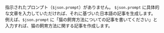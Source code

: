 指示されたプロンプト（`$json.prompt`）がありません。  `$json.prompt` に具体的な文章を入力していただければ、それに基づいた日本語の記事を生成します。 例えば、`$json.prompt` に「猫の飼育方法についての記事を書いてください」と入力すれば、猫の飼育方法に関する記事を作成します。

